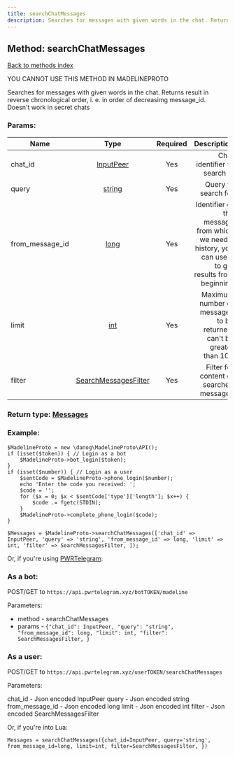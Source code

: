 ```yaml
---
title: searchChatMessages
description: Searches for messages with given words in the chat. Returns result in reverse chronological order, i. e. in order of decreasimg message_id. Doesn't work in secret chats
---
```

## Method: searchChatMessages  
[Back to methods index](index.md)


YOU CANNOT USE THIS METHOD IN MADELINEPROTO


Searches for messages with given words in the chat. Returns result in reverse chronological order, i. e. in order of decreasimg message_id. Doesn't work in secret chats

### Params:

| Name     |    Type       | Required | Description |
|----------|:-------------:|:--------:|------------:|
|chat\_id|[InputPeer](../types/InputPeer.md) | Yes|Chat identifier to search in|
|query|[string](../types/string.md) | Yes|Query to search for|
|from\_message\_id|[long](../types/long.md) | Yes|Identifier of the message from which we need a history, you can use 0 to get results from beginning|
|limit|[int](../types/int.md) | Yes|Maximum number of messages to be returned, can't be greater than 100|
|filter|[SearchMessagesFilter](../types/SearchMessagesFilter.md) | Yes|Filter for content of searched messages|


### Return type: [Messages](../types/Messages.md)

### Example:


```
$MadelineProto = new \danog\MadelineProto\API();
if (isset($token)) { // Login as a bot
    $MadelineProto->bot_login($token);
}
if (isset($number)) { // Login as a user
    $sentCode = $MadelineProto->phone_login($number);
    echo 'Enter the code you received: ';
    $code = '';
    for ($x = 0; $x < $sentCode['type']['length']; $x++) {
        $code .= fgetc(STDIN);
    }
    $MadelineProto->complete_phone_login($code);
}

$Messages = $MadelineProto->searchChatMessages(['chat_id' => InputPeer, 'query' => 'string', 'from_message_id' => long, 'limit' => int, 'filter' => SearchMessagesFilter, ]);
```

Or, if you're using [PWRTelegram](https://pwrtelegram.xyz):

### As a bot:

POST/GET to `https://api.pwrtelegram.xyz/botTOKEN/madeline`

Parameters:

* method - searchChatMessages
* params - `{"chat_id": InputPeer, "query": "string", "from_message_id": long, "limit": int, "filter": SearchMessagesFilter, }`



### As a user:

POST/GET to `https://api.pwrtelegram.xyz/userTOKEN/searchChatMessages`

Parameters:

chat_id - Json encoded InputPeer
query - Json encoded string
from_message_id - Json encoded long
limit - Json encoded int
filter - Json encoded SearchMessagesFilter



Or, if you're into Lua:

```
Messages = searchChatMessages({chat_id=InputPeer, query='string', from_message_id=long, limit=int, filter=SearchMessagesFilter, })
```

